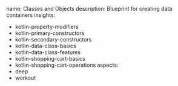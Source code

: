 name: Classes and Objects 
description: Blueprint for creating data containers
insights:
- kotlin-property-modifiers
- kotlin-primary-constructors
- kotlin-secondary-constructors
- kotlin-data-class-basics
- kotlin-data-class-features
- kotlin-shopping-cart-basics
- kotlin-shopping-cart-operations
aspects:
- deep
- workout
